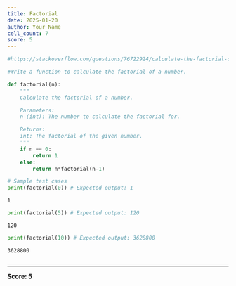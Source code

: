 ```yaml
---
title: Factorial
date: 2025-01-20
author: Your Name
cell_count: 7
score: 5
---
```


```python
#https://stackoverflow.com/questions/76722924/calculate-the-factorial-of-a-number
```


```python
#Write a function to calculate the factorial of a number.
```


```python
def factorial(n):
    """
    Calculate the factorial of a number.

    Parameters:
    n (int): The number to calculate the factorial for.

    Returns:
    int: The factorial of the given number.
    """
    if n == 0:
        return 1
    else:
        return n*factorial(n-1)
```


```python
# Sample test cases
print(factorial(0)) # Expected output: 1
```

    1



```python
print(factorial(5)) # Expected output: 120
```

    120



```python
print(factorial(10)) # Expected output: 3628800
```

    3628800



```python

```


---
**Score: 5**
